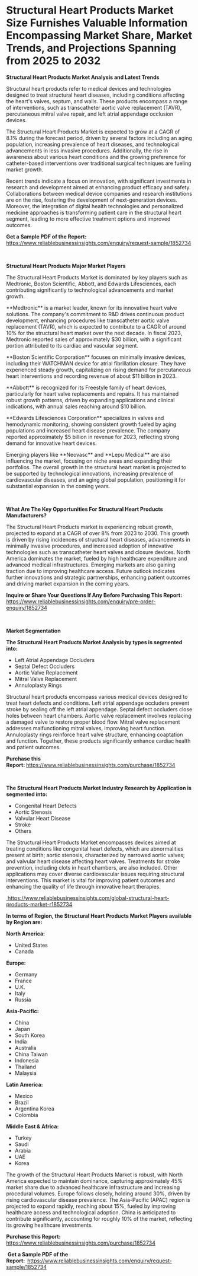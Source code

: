 <p><h1>Structural Heart Products Market Size Furnishes Valuable Information Encompassing Market Share, Market Trends, and Projections Spanning from 2025 to 2032</h1></p><p><strong>Structural Heart Products Market Analysis and Latest Trends</strong></p>
<p><p>Structural heart products refer to medical devices and technologies designed to treat structural heart diseases, including conditions affecting the heart's valves, septum, and walls. These products encompass a range of interventions, such as transcatheter aortic valve replacement (TAVR), percutaneous mitral valve repair, and left atrial appendage occlusion devices. </p><p>The Structural Heart Products Market is expected to grow at a CAGR of 8.1% during the forecast period, driven by several factors including an aging population, increasing prevalence of heart diseases, and technological advancements in less invasive procedures. Additionally, the rise in awareness about various heart conditions and the growing preference for catheter-based interventions over traditional surgical techniques are fueling market growth. </p><p>Recent trends indicate a focus on innovation, with significant investments in research and development aimed at enhancing product efficacy and safety. Collaborations between medical device companies and research institutions are on the rise, fostering the development of next-generation devices. Moreover, the integration of digital health technologies and personalized medicine approaches is transforming patient care in the structural heart segment, leading to more effective treatment options and improved outcomes.</p></p>
<p><strong>Get a Sample PDF of the Report:&nbsp;</strong> <a href="https://www.reliablebusinessinsights.com/enquiry/request-sample/1852734?utm_campaign=2306&utm_medium=2&utm_source=Github&utm_content=ia&utm_term=14042025&utm_id=structural-heart-products">https://www.reliablebusinessinsights.com/enquiry/request-sample/1852734</a></p>
<p>&nbsp;</p>
<p><strong>Structural Heart Products Major Market Players</strong></p>
<p><p>The Structural Heart Products Market is dominated by key players such as Medtronic, Boston Scientific, Abbott, and Edwards Lifesciences, each contributing significantly to technological advancements and market growth.</p><p>**Medtronic** is a market leader, known for its innovative heart valve solutions. The company's commitment to R&D drives continuous product development, enhancing procedures like transcatheter aortic valve replacement (TAVR), which is expected to contribute to a CAGR of around 10% for the structural heart market over the next decade. In fiscal 2023, Medtronic reported sales of approximately $30 billion, with a significant portion attributed to its cardiac and vascular segment.</p><p>**Boston Scientific Corporation** focuses on minimally invasive devices, including their WATCHMAN device for atrial fibrillation closure. They have experienced steady growth, capitalizing on rising demand for percutaneous heart interventions and recording revenue of about $11 billion in 2023.</p><p>**Abbott** is recognized for its Freestyle family of heart devices, particularly for heart valve replacements and repairs. It has maintained robust growth patterns, driven by expanding applications and clinical indications, with annual sales reaching around $10 billion.</p><p>**Edwards Lifesciences Corporation** specializes in valves and hemodynamic monitoring, showing consistent growth fueled by aging populations and increased heart disease prevalence. The company reported approximately $5 billion in revenue for 2023, reflecting strong demand for innovative heart devices.</p><p>Emerging players like **Neovasc** and **Lepu Medical** are also influencing the market, focusing on niche areas and expanding their portfolios. The overall growth in the structural heart market is projected to be supported by technological innovations, increasing prevalence of cardiovascular diseases, and an aging global population, positioning it for substantial expansion in the coming years.</p></p>
<p>&nbsp;</p>
<p><strong>What Are The Key Opportunities For Structural Heart Products Manufacturers?</strong></p>
<p><p>The Structural Heart Products market is experiencing robust growth, projected to expand at a CAGR of over 8% from 2023 to 2030. This growth is driven by rising incidences of structural heart diseases, advancements in minimally invasive procedures, and increased adoption of innovative technologies such as transcatheter heart valves and closure devices. North America dominates the market, fueled by high healthcare expenditure and advanced medical infrastructures. Emerging markets are also gaining traction due to improving healthcare access. Future outlook indicates further innovations and strategic partnerships, enhancing patient outcomes and driving market expansion in the coming years.</p></p>
<p><strong>Inquire or Share Your Questions If Any Before Purchasing This Report:</strong> <a href="https://www.reliablebusinessinsights.com/enquiry/pre-order-enquiry/1852734?utm_campaign=2306&utm_medium=2&utm_source=Github&utm_content=ia&utm_term=14042025&utm_id=structural-heart-products">https://www.reliablebusinessinsights.com/enquiry/pre-order-enquiry/1852734</a></p>
<p>&nbsp;</p>
<p><strong>Market Segmentation</strong></p>
<p><strong>The Structural Heart Products Market Analysis by types is segmented into:</strong></p>
<p><ul><li>Left Atrial Appendage Occluders</li><li>Septal Defect Occluders</li><li>Aortic Valve Replacement</li><li>Mitral Valve Replacement</li><li>Annuloplasty Rings</li></ul></p>
<p><p>Structural heart products encompass various medical devices designed to treat heart defects and conditions. Left atrial appendage occluders prevent stroke by sealing off the left atrial appendage. Septal defect occluders close holes between heart chambers. Aortic valve replacement involves replacing a damaged valve to restore proper blood flow. Mitral valve replacement addresses malfunctioning mitral valves, improving heart function. Annuloplasty rings reinforce heart valve structure, enhancing coaptation and function. Together, these products significantly enhance cardiac health and patient outcomes.</p></p>
<p><strong>Purchase this Report:&nbsp;</strong><a href="https://www.reliablebusinessinsights.com/purchase/1852734?utm_campaign=2306&utm_medium=2&utm_source=Github&utm_content=ia&utm_term=14042025&utm_id=structural-heart-products">https://www.reliablebusinessinsights.com/purchase/1852734</a></p>
<p>&nbsp;</p>
<p><strong>The Structural Heart Products Market Industry Research by Application is segmented into:</strong></p>
<p><ul><li>Congenital Heart Defects</li><li>Aortic Stenosis</li><li>Valvular Heart Disease</li><li>Stroke</li><li>Others</li></ul></p>
<p><p>The Structural Heart Products Market encompasses devices aimed at treating conditions like congenital heart defects, which are abnormalities present at birth; aortic stenosis, characterized by narrowed aortic valves; and valvular heart disease affecting heart valves. Treatments for stroke prevention, including clots in heart chambers, are also included. Other applications may cover diverse cardiovascular issues requiring structural interventions. This market is vital for improving patient outcomes and enhancing the quality of life through innovative heart therapies.</p></p>
<p><a href="https://www.reliablebusinessinsights.com/global-structural-heart-products-market-r1852734?utm_campaign=2306&utm_medium=2&utm_source=Github&utm_content=ia&utm_term=14042025&utm_id=structural-heart-products">&nbsp;https://www.reliablebusinessinsights.com/global-structural-heart-products-market-r1852734</a></p>
<p><strong>In terms of Region, the Structural Heart Products Market Players available by Region are:</strong></p>
<p>
    <p> <strong> North America: </strong>
        <ul>
            <li>United States</li>
            <li>Canada</li>
        </ul>
        </p> 
    <p> <strong> Europe: </strong>
        <ul>
            <li>Germany</li>
            <li>France</li>
            <li>U.K.</li>
            <li>Italy</li>
            <li>Russia</li>
        </ul>
        </p> 
    <p> <strong> Asia-Pacific: </strong>
        <ul>
            <li>China</li>
            <li>Japan</li>
            <li>South Korea</li>
            <li>India</li>
            <li>Australia</li>
            <li>China Taiwan</li>
            <li>Indonesia</li>
            <li>Thailand</li>
            <li>Malaysia</li>
        </ul>
        </p> 
    <p> <strong> Latin America: </strong>
        <ul>
            <li>Mexico</li>
            <li>Brazil</li>
            <li>Argentina Korea</li>
            <li>Colombia</li>
        </ul>
        </p> 
    <p> <strong> Middle East & Africa: </strong>
        <ul>
            <li>Turkey</li>
            <li>Saudi</li>
            <li>Arabia</li>
            <li>UAE</li>
            <li>Korea</li>
        </ul>
    </p>
    </p>
<p><p>The growth of the Structural Heart Products Market is robust, with North America expected to maintain dominance, capturing approximately 45% market share due to advanced healthcare infrastructure and increasing procedural volumes. Europe follows closely, holding around 30%, driven by rising cardiovascular disease prevalence. The Asia-Pacific (APAC) region is projected to expand rapidly, reaching about 15%, fueled by improving healthcare access and technological adoption. China is anticipated to contribute significantly, accounting for roughly 10% of the market, reflecting its growing healthcare investments.</p></p>
<p><strong>Purchase this Report: </strong><a href="https://www.reliablebusinessinsights.com/purchase/1852734?utm_campaign=2306&utm_medium=2&utm_source=Github&utm_content=ia&utm_term=14042025&utm_id=structural-heart-products">https://www.reliablebusinessinsights.com/purchase/1852734</a></p>
<p>&nbsp;<strong>Get a Sample PDF of the Report:&nbsp;&nbsp;</strong><a href="https://www.reliablebusinessinsights.com/enquiry/request-sample/1852734?utm_campaign=2306&utm_medium=2&utm_source=Github&utm_content=ia&utm_term=14042025&utm_id=structural-heart-products">https://www.reliablebusinessinsights.com/enquiry/request-sample/1852734</a></p>
<p><strong></strong></p>
<p><p></p><p></p><p></p></p>
